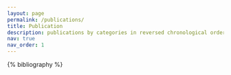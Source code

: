 ```yaml
---
layout: page
permalink: /publications/
title: Publication
description: publications by categories in reversed chronological order. generated by jekyll-scholar.
nav: true
nav_order: 1
---
```


<!-- _pages/publications.md -->
<div class="publications">

{% bibliography %}

</div>
